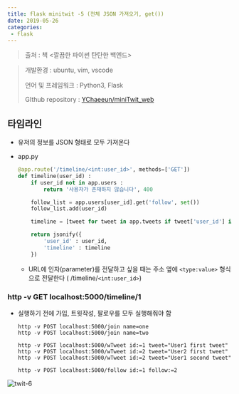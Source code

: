 ```yaml
---
title: flask minitwit -5 (전체 JSON 가져오기, get())
date: 2019-05-26
categories:
 - flask
---
```


 

> 출처 : 책 <깔끔한 파이썬 탄탄한 백엔드>



> 개발환경 : ubuntu, vim, vscode
>
> 언어 및 프레임워크 : Python3, Flask
>
> GIthub repository : [YChaeeun/miniTwit_web](<https://github.com/YChaeeun/miniTwit_web>)

 

## 타임라인

- 유저의 정보를 JSON 형태로 모두 가져온다

- app.py

  ```python
  @app.route('/timeline/<int:user_id>', methods=['GET'])
  def timeline(user_id) :
      if user_id not in app.users :
          return '사용자가 존재하지 않습니다', 400
  
      follow_list = app.users[user_id].get('follow', set())
      follow_list.add(user_id)
  
      timeline = [tweet for tweet in app.tweets if tweet['user_id'] in follow_list]
  
      return jsonify({
          'user_id' : user_id,
          'timeline' : timeline
      })
  ```

  - URL에 인자(parameter)를 전달하고 싶을 때는 주소 옆에 `<type:value>` 형식으로 전달한다 ( /timeline/`<int:user_id>`)



### http -v GET localhost:5000/timeline/1

- 실행하기 전에 가입, 트윗작성, 팔로우를 모두 실행해줘야 함

  ```
  http -v POST localhost:5000/join name=one
  http -v POST localhost:5000/join name=two
  
  http -v POST localhost:5000/wTweet id:=1 tweet="User1 first tweet"
  http -v POST localhost:5000/wTweet id:=2 tweet="User2 first tweet"
  http -v POST localhost:5000/wTweet id:=2 tweet="User1 second tweet"
  
  http -v POST localhost:5000/follow id:=1 follow:=2
  ```

  

![twit-6]({{site.url}}{{site.baseurl}}/assets/images/twit-6.png)